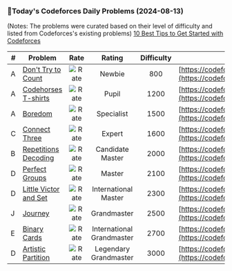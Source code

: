 ### 🌟Today's Codeforces Daily Problems (2024-08-13)
(Notes: The problems were curated based on their level of difficulty and listed from Codeforces's existing problems)
[10 Best Tips to Get Started with Codeforces](https://github.com/ika9810/Codeforces-Daily-Problems/blob/main/10%20Best%20Tips%20to%20Get%20Started%20with%20Codeforces.md)

| # | Problem | Rate| Rating | Difficulty | Contest |
|---| ----- | :--------: | :----------: | :----------: | ---------- |
|A|[Don't Try to Count](https://codeforces.com/contest/1881/problem/A)|![Rate](https://img.shields.io/badge/Newbie-800-lightgrey)|Newbie|800|[https://codeforces.com/contest/1881](https://codeforces.com/contest/1881)|
|A|[Codehorses T-shirts](https://codeforces.com/contest/1000/problem/A)|![Rate](https://img.shields.io/badge/Pupil-1200-brightgreen)|Pupil|1200|[https://codeforces.com/contest/1000](https://codeforces.com/contest/1000)|
|A|[Boredom](https://codeforces.com/contest/455/problem/A)|![Rate](https://img.shields.io/badge/Specialist-1500-9cf)|Specialist|1500|[https://codeforces.com/contest/455](https://codeforces.com/contest/455)|
|C|[Connect Three](https://codeforces.com/contest/1085/problem/C)|![Rate](https://img.shields.io/badge/Expert-1600-blue)|Expert|1600|[https://codeforces.com/contest/1085](https://codeforces.com/contest/1085)|
|B|[Repetitions Decoding](https://codeforces.com/contest/1641/problem/B)|![Rate](https://img.shields.io/badge/Candidate%20Master-2000-blueviolet)|Candidate Master|2000|[https://codeforces.com/contest/1641](https://codeforces.com/contest/1641)|
|D|[Perfect Groups](https://codeforces.com/contest/980/problem/D)|![Rate](https://img.shields.io/badge/Master-2100-orange)|Master|2100|[https://codeforces.com/contest/980](https://codeforces.com/contest/980)|
|D|[Little Victor and Set](https://codeforces.com/contest/460/problem/D)|![Rate](https://img.shields.io/badge/International%20Master-2300-orange)|International Master|2300|[https://codeforces.com/contest/460](https://codeforces.com/contest/460)|
|J|[Journey](https://codeforces.com/contest/1725/problem/J)|![Rate](https://img.shields.io/badge/Grandmaster-2500-red)|Grandmaster|2500|[https://codeforces.com/contest/1725](https://codeforces.com/contest/1725)|
|E|[Binary Cards](https://codeforces.com/contest/949/problem/E)|![Rate](https://img.shields.io/badge/International%20Grandmaster-2700-red)|International Grandmaster|2700|[https://codeforces.com/contest/949](https://codeforces.com/contest/949)|
|D|[Artistic Partition](https://codeforces.com/contest/1603/problem/D)|![Rate](https://img.shields.io/badge/Legendary%20Grandmaster-3000-red)|Legendary Grandmaster|3000|[https://codeforces.com/contest/1603](https://codeforces.com/contest/1603)|
